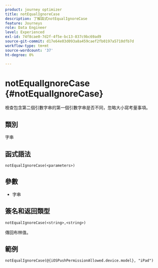 ```yaml
---
product: journey optimizer
title: notEqualIgnoreCase
description: 了解函式notEqualIgnoreCase
feature: Journeys
role: Data Engineer
level: Experienced
exl-id: 74f8cae0-7d2f-4f5e-bc13-837c9bc69ad9
source-git-commit: d17e64e03d093a8a459caef2fb0197a5710dfb7d
workflow-type: tm+mt
source-wordcount: '37'
ht-degree: 0%

---
```


# notEqualIgnoreCase {#notEqualIgnoreCase}

檢查包含第二個引數字串的第一個引數字串是否不同，忽略大小寫考量事項。

## 類別

字串

## 函式語法

`notEqualIgnoreCase(<parameters>)`

## 參數

* 字串

## 簽名和返回類型

`notEqualIgnoreCase(<string>,<string>)`

傳回布林值。

## 範例

`notEqualIgnoreCase(@{iOSPushPermissionAllowed.device.model}, "iPad")`
